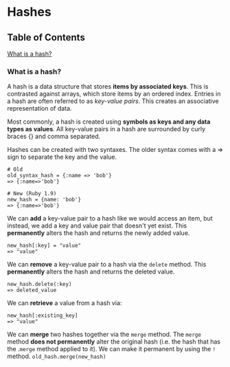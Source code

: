 # Hashes

## Table of Contents
[What is a hash?](#what-is-a-hash)

### What is a hash?
A hash is a data structure that stores __items by associated keys__. This is contrasted against arrays, which store items by an ordered index. Entries in a hash are often referred to as *key-value pairs*. This creates an associative representation of data.

Most commonly, a hash is created using __symbols as keys and any data types as values__. All key-value pairs in a hash are surrounded by curly braces {} and comma separated.

Hashes can be created with two syntaxes. The older syntax comes with a => sign to separate the key and the value.
```
# Old
old_syntax_hash = {:name => 'bob'}
=> {:name=>'bob'}

# New (Ruby 1.9)
new_hash = {name: 'bob'}
=> {:name=>'bob'}
```
We can __add__ a key-value pair to a hash like we would access an item, but instead, we add a key and value pair that doesn't yet exist. This __permanently__ alters the hash and returns the newly added value. 
```
new_hash[:key] = "value"
=> "value"
```
We can __remove__ a key-value pair to a hash via the `delete` method. This __permanently__ alters the hash and returns the deleted value. 
```
new_hash.delete(:key)
=> deleted_value
```
We can __retrieve__ a value from a hash via: 
```
new_hash[:existing_key]
=> "value"
```
We can __merge__ two hashes together via the `merge` method. The `merge` method __does not permanently__ alter the original hash (i.e. the hash that has the .`merge` method applied to it). We can make it permanent by using the `!` method. 
`old_hash.merge(new_hash)`

